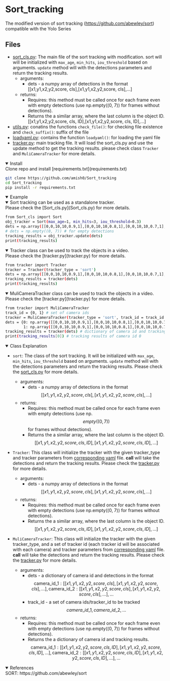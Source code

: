 # Sort_tracking
The modified version of sort tracking (https://github.com/abewley/sort) compatible with the Yolo Series
## Files
- [sort_cls.py](Sort_cls.py): The main file of the sort tracking with modification. sort will will be initialized with `max_age`, `min_hits`, `iou_threshold` based on arguments. `update` method will with the detections parameters and return the tracking results.
    - arguments:
        - dets - a numpy array of detections in the format [[x1,y1,x2,y2,score, cls],[x1,y1,x2,y2,score, cls],...]
    - returns:
        - Requires: this method must be called once for each frame even with empty detections (use np.empty((0, 7)) for frames without detections).
        - Returns the a similar array, where the last column is the object ID. [[x1,y1,x2,y2,score, cls, ID],[x1,y1,x2,y2,score, cls, ID],...]
- [utils.py](utils.py): conatins the functions `check_file()`: for checking file existence and `check_suffix()`: suffix of the file
- [loadyaml.py](loadyaml.py): contains the function `loadyaml()`: for loading the yaml file
- [tracker.py](tracker.py): main tracking file. It will load the sort_cls.py and use the update method to get the tracking results. please check class `Tracker` and `MuliCameraTracker` for more details.

<details open>
<summary>Install</summary>
Clone repo and install [requirements.txt](requirements.txt)

```bash
git clone https://github.com/amish0/Sort_tracking
cd Sort_tracking
pip install -r requirements.txt
```
</details>

<details open>
<summary>Example</summary>
<details open>
<summary>Sort tracking can be used as a standalone tracker.</summary> Please check the [Sort_cls.py](Sort_cls.py) for more details.

```bash
from Sort_cls import Sort
obj_tracker = Sort(max_age=1, min_hits=3, iou_threshold=0.3)
dets = np.array([[0,0,10,10,0.9,1],[0,0,10,10,0.8,1],[0,0,10,10,0.7,1], ....]) 
# dets = np.empty((0, 7)) # for empty detections
tracking_results = obj_tracker.update(dets)
print(tracking_results)
```
</details>

<details open>
<summary>Tracker class can be used to track the objects in a video.</summary> Please check the [tracker.py](tracker.py) for more details.

```bash
from tracker import Tracker
tracker = Tracker(tracker_type = 'sort')
dets = np.array([[0,0,10,10,0.9,1],[0,0,10,10,0.8,1],[0,0,10,10,0.7,1], ....])
tracking_results = tracker(dets)
print(tracking_results)
```
</details>

<details open>
<summary>MuliCameraTracker class can be used to track the objects in a video.</summary> Please check the [tracker.py](tracker.py) for more details.

```bash
from tracker import MuliCameraTracker
track_id = {0, 1} # set of camera ids
tracker = MuliCameraTracker(tracker_type = 'sort', track_id = track_id )
dets = {0: np.array([[0,0,10,10,0.9,1],[0,0,10,10,0.8,1],[0,0,10,10,0.7,1], ....]), 
        1: np.array([[0,0,10,10,0.9,1],[0,0,10,10,0.8,1],[0,0,10,10,0.7,1], ....])} # dictionary of camera id and detections
tracking_results = tracker(dets) # dictionary of camera id and tracking results
print(tracking_results[0]) # tracking results of camera id 0
```
</details>
</details>

<details open>
<summary>Class Explanation</summary>

- `sort`: The class of the sort tracking. It will be initialized with `max_age`, `min_hits`, `iou_threshold` based on arguments. `update` method will with the detections parameters and return the tracking results. Please check the [sort_cls.py](sort_cls) for more details.
    - arguments:
        - dets - a numpy array of detections in the format $$[[x1,y1,x2,y2,score, cls],[x1,y1,x2,y2,score, cls],...]$$
    - returns:
        - Requires: this method must be called once for each frame even with empty detections (use np.$$empty((0, 7))$$ for frames without detections).
        - Returns the a similar array, where the last column is the object ID. $$[[x1,y1,x2,y2,score, cls, ID],[x1,y1,x2,y2,score, cls, ID],...]$$

- `Tracker`: This class will initialize the tracker with the given tracker_type and tracker parameters from [corresponding yaml](sort.yaml) file. __call__ will take the detections and return the tracking results. Please check the [tracker.py](tracker.py) for more details.
    - arguments:
        - dets - a numpy array of detections in the format $$[[x1,y1,x2,y2,score, cls],[x1,y1,x2,y2,score, cls],...]$$
    - returns:
        - Requires: this method must be called once for each frame even with empty detections (use np.empty((0, 7)) for frames without detections).
        - Returns the a similar array, where the last column is the object ID. $$[[x1,y1,x2,y2,score, cls, ID],[x1,y1,x2,y2,score, cls, ID],...]$$

- `MuliCameraTracker`:  This class will initialize the tracker with the given tracker_type, and a set of tracker id (each tracker id will be associated with each camera) and tracker parameters from [corresponding yaml](sort.yaml) file. __call__ will take the detections and return the tracking results. Please check the [tracker.py](tracker.py) for more details.
    - arguments:
        - dets - a dictionary of camera id and detections in the format $${\text{camera\_id\_1}: [[x1,y1,x2,y2,score, cls],[x1,y1,x2,y2,score, cls],...], \text{camera\_id\_2}: [[x1,y1,x2,y2,score, cls],[x1,y1,x2,y2,score, cls],...],...}$$
        - track_id - a set of camera ids/tracker_id to be tracked $${camera\_id\_1, camera\_id\_2, ...}$$
    - returns:
        - Requires: this method must be called once for each frame even with empty detections (use np.empty((0, 7)) for frames without detections).
        - Returns the a dictionary of camera id and tracking results. $${\text{camera_id_1}: [[x1,y1,x2,y2,score, cls, ID],[x1,y1,x2,y2,score, cls, ID],...], \text{camera_id_2}: [[x1,y1,x2,y2,score, cls, ID],[x1,y1,x2,y2,score, cls, ID],...],...}$$
</details>

<details open>
<summary>References</summary>
SORT: https://github.com/abewley/sort
</details>
